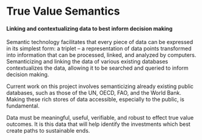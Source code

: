 # True Value Semantics

#### Linking and contextualizing data to best inform decision making

Semantic technology facilitates that every piece of data can be expressed in its simplest form: a triplet – a representation of data points transformed into information that can be processed, linked, and analyzed by computers. Semanticizing and linking the data of various existing databases contextualizes the data, allowing it to be searched and queried to inform decision making.

Current work on this project involves semanticizing already existing public databases, such as those of the UN, OECD, FAO, and the World Bank. Making these rich stores of data accessible, especially to the public, is fundamental.

Data must be meaningful, useful, verifiable, and robust to effect true value outcomes. It is this data that will help identify the investments which best create paths to sustainable ends.
